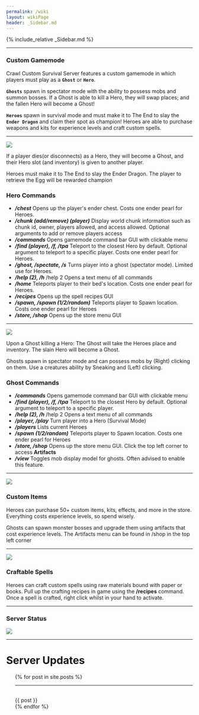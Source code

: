 ```yaml
---
permalink: /wiki
layout: wikiPage
header: _Sidebar.md
---
```


{% include_relative _Sidebar.md %}

* * *
### Custom Gamemode

Crawl Custom Survival Server features a custom gamemode in which players must play as a **`Ghost`** or **`Hero`**.

**`Ghosts`** spawn in spectator mode with the ability to possess mobs and summon bosses. If a Ghost is able to kill a Hero, they will swap places; and the fallen Hero will become a Ghost!

**`Heroes`** spawn in survival mode and must make it to The End to slay the **`Ender Dragon`** and claim their spot as champion! Heroes are able to purchase weapons and kits for experience levels and craft custom spells.

* * *
![](https://www.crawl-survival.com/assets/Up+to+10+Heroes.png)

If a player dies(or disconnects) as a Hero, they will become a Ghost, and their Hero slot (and inventory) is given to another player.

Heroes must make it to The End to slay the Ender Dragon. The player to retrieve the Egg will be rewarded champion

### Hero Commands

*   **_/chest_** Opens up the player's ender chest. Costs one ender pearl for Heroes.
*   **_/chunk (add/remove) (player)_** Display world chunk information such as chunk id, owner, players allowed, and access allowed. Optional arguments to add or remove players access
*   **_/commands_** Opens gamemode command bar GUI with clickable menu
*   **_/find (player), /f, /tpa_** Teleport to the closest Hero by default. Optional argument to teleport to a specific player. Costs one ender pearl for Heroes.
*   **_/ghost, /spectate, /s_** Turns player into a ghost (spectator mode). Limited use for Heroes.
*   **_/help (2), /h_** /help 2 Opens a text menu of all commands
*   **_/home_** Teleports player to their bed's location. Costs one ender pearl for Heroes.
*   **_/recipes_** Opens up the spell recipes GUI
*   **_/spawn, /spawn (1/2/random)_** Teleports player to Spawn location. Costs one ender pearl for Heroes
*   **_/store, /shop_** Opens up the store menu GUI

* * *
![](https://www.crawl-survival.com/assets/Up+to+30+Ghosts.png)

Upon a Ghost killing a Hero: The Ghost will take the Heroes place and inventory. The slain Hero will become a Ghost.

Ghosts spawn in spectator mode and can possess mobs by (Right) clicking on them. Use a creatures ability by Sneaking and (Left) clicking.

### Ghost Commands

*   **_/commands_** Opens gamemode command bar GUI with clickable menu
*   **_/find (player), /f, /tpa_** Teleport to the closest Hero by default. Optional argument to teleport to a specific player.
*   **_/help (2), /h_** /help 2 Opens a text menu of all commands
*   **_/player, /play_** Turn player into a Hero (Survival Mode)
*   **_/players_** Lists current Heroes
*   **_/spawn (1/2/random)_** Teleports player to Spawn location. Costs one ender pearl for Heroes
*   **_/store, /shop_** Opens up the store menu GUI. Click the top left corner to access **Artifacts**
*   **_/view_** Toggles mob display model for ghosts. Often advised to enable this feature.

* * *
![](https://www.crawl-survival.com/assets/Custom+artifacts+&+items.png)

### Custom Items

Heroes can purchase 50+ custom items, kits, effects, and more in the store. Everything costs experience levels, so spend wisely.

Ghosts can spawn monster bosses and upgrade them using artifacts that cost experience levels. The Artifacts menu can be found in /shop in the top left corner

* * *
![](https://www.crawl-survival.com/assets/Using+craftable+spells.png)

### Craftable Spells

Heroes can craft custom spells using raw materials bound with paper or books. Pull up the crafting recipes in game using the **/recipes** command. Once a spell is crafted, right click whilst in your hand to activate.

* * *
### Server Status

![](https://camo.githubusercontent.com/5032f4f77c432e23d79f3f3cc30d35cbaa7438a76efda32f89997e6a975fcc08/687474703a2f2f7374617475732e6d636c6976652e65752f4d696e656372616674253230312e31362e332532304a61766125323045646974696f6e2f706c61792e637261776c2d737572766976616c2e636f6d2f32353536352f62616e6e65722e706e67?raw=true)

* * *
# Server Updates
<html>
<ul>
  {% for post in site.posts %}
    <hr><br> {{ post }} <br>
  {% endfor %}
</ul>
</html>